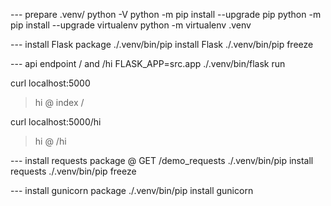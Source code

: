 --- prepare .venv/
python -V
python -m pip install --upgrade pip
python -m pip install --upgrade virtualenv
python -m virtualenv .venv

--- install Flask package
./.venv/bin/pip install Flask
./.venv/bin/pip freeze


--- api endpoint / and /hi
FLASK_APP=src.app  ./.venv/bin/flask run

curl localhost:5000
> hi @ index /

curl localhost:5000/hi
> hi @ /hi


--- install requests package @ GET /demo_requests
./.venv/bin/pip install requests
./.venv/bin/pip freeze

--- install gunicorn package
./.venv/bin/pip install gunicorn
